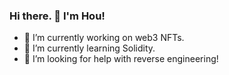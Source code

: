 ### Hi there. 👋 I'm Hou! 

- 🔭 I’m currently working on web3 NFTs.
- 🌱 I’m currently learning Solidity.
- 🤔 I’m looking for help with reverse engineering!



<!--
**hourzn/hourzn** is a ✨ _special_ ✨ repository because its `README.md` (this file) appears on your GitHub profile.

Here are some ideas to get you started:
[![Hou's GitHub stats](https://github-readme-stats.vercel.app/api?username=hourzn)](https://github.com/anuraghazra/github-readme-stats)
- 🔭 I’m currently working on ...
- 🌱 I’m currently learning ...
- 👯 I’m looking to collaborate on ...
- 🤔 I’m looking for help with ...
- 💬 Ask me about ...
- 📫 How to reach me: ...
- 😄 Pronouns: ...
- ⚡ Fun fact: ...
-->
